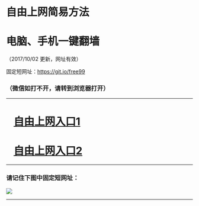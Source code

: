 ﻿# 自由上网简易方法

# 电脑、手机一键翻墙

（2017/10/02 更新，网址有效）

固定短网址：https://git.io/free99

### （微信如打不开，请转到浏览器打开）


***





# &nbsp;&nbsp; <a href="http://ft296012125.fwtz-zhenx1001.xyz/fwqtz01.html?t=100200111484 " target="_blank">自由上网入口1</a>
# &nbsp;&nbsp; <a href="http://ft155334222.fw-tzzhen1002.xyz/fwqtz02.html?t=100200128042 " target="_blank">自由上网入口2</a>
***

### 请记住下图中固定短网址：

<img src="https://s3-us-west-2.amazonaws.com/fwq-1001/yjfq-20170905okok.png" /> 


***

